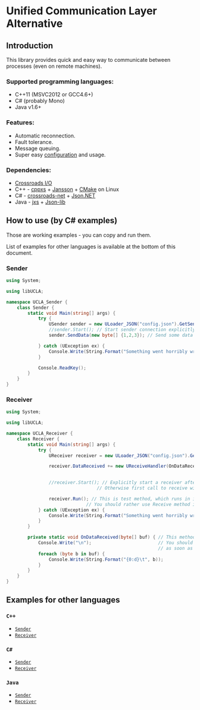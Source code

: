 # Unified Communication Layer Alternative

## Introduction

This library provides quick and easy way to communicate between processes (even on remote machines).

### Supported programming languages:

* C++11 (MSVC2012 or GCC4.6+)
* C# (probably Mono)
* Java v1.6+

### Features:

* Automatic reconnection.
* Fault tolerance.
* Message queuing.
* Super easy [configuration](https://github.com/mszubart/UCLA/blob/master/doc/Config.md) and usage.

### Dependencies:

* [Crossroads I/O](http://www.crossroads.io/)
* C++ - [cppxs](https://github.com/250bpm/cppxs) + [Jansson](http://www.digip.org/jansson/) + [CMake](http://www.cmake.org/) on Linux
* C# - [crossroads-net](https://github.com/jgoz/crossroads-net) + [Json.NET](http://james.newtonking.com/projects/json-net.aspx)
* Java - [jxs](https://github.com/gonzus/jxs) + [Json-lib](http://json-lib.sourceforge.net/)

## How to use (by C# examples)
Those are working examples - you can copy and run them.

List of examples for other languages is available at the bottom of this document.

### Sender

``` C#
using System;

using libUCLA;

namespace UCLA_Sender {
    class Sender {
        static void Main(string[] args) {
            try {
                USender sender = new ULoader_JSON("config.json").GetSender("output1"); // Create sender object, using specified configuration, 
                //sender.Start(); // Start sender connection explicitly. 
                sender.SendData(new byte[] {1,2,3}); // Send some data | also starts connection if sender connection was not started

            } catch (UException ex) {
                Console.Write(String.Format("Something went horribly wrong:\n\t{0}\n", ex.Message));
            }

            Console.ReadKey();
        }
    }
}
```

### Receiver

``` C#
using System;

using libUCLA;

namespace UCLA_Receiver {
    class Receiver {
        static void Main(string[] args) {
            try {
                UReceiver receiver = new ULoader_JSON("config.json").GetReceiver("input1"); // Create receiver object from configuration.

                receiver.DataReceived += new UReceiveHandler(OnDataReceived); // Before start, you should bind your event handler.
                                                                            // Otherwise you could loose some data.

                //receiver.Start(); // Explicitly start a receiver after binding handler.
                                  // Otherwise first call to receive will do it for you.

                receiver.Run(); // This is test method, which runs in infinite loop.
                              // You should rather use Receive method in a real application.
            } catch (UException ex) {
                Console.Write(String.Format("Something went horribly wrong:\n\t{0}\n", ex.Message));
            }
        }

        private static void OnDataReceived(byte[] buf) { // This method is called whenever receiver receives a message.
            Console.Write("\n");                         // You should remember that this method must return 
                                                         // as soon as possible for best performance.
            foreach (byte b in buf) {
                Console.Write(String.Format("{0:d}\t", b));
            }
        }
    }
}
```

## Examples for other languages

### `C++`
* [`Sender`](https://github.com/mszubart/UCLA/blob/master/cpp/UCLA/UCLA_Sender/UCLA_Sender.cpp)
* [`Receiver`](https://github.com/mszubart/UCLA/blob/master/cpp/UCLA/UCLA_Receiver/UCLA_Receiver.cpp)

### `C#`
* [`Sender`](https://github.com/mszubart/UCLA/blob/master/cs/UCLA/UCLA_Sender/Sender.cs)
* [`Receiver`](https://github.com/mszubart/UCLA/blob/master/cs/UCLA/UCLA_Receiver/Receiver.cs)

### `Java`
* [`Sender`](https://github.com/mszubart/UCLA/blob/master/java/UCLA_Sender/src/UCLA_Sender/Sender.java)
* [`Receiver`](https://github.com/mszubart/UCLA/blob/master/java/UCLA_Receiver/src/UCLA_Receiver/Receiver.java)